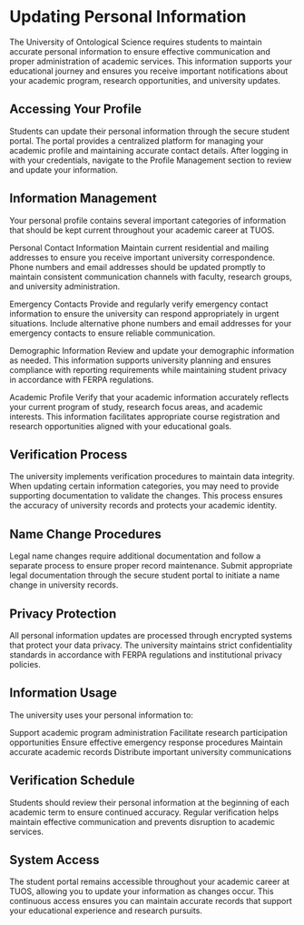 # Updating Personal Information

The University of Ontological Science requires students to maintain accurate personal information to ensure effective communication and proper administration of academic services. This information supports your educational journey and ensures you receive important notifications about your academic program, research opportunities, and university updates.

## Accessing Your Profile

Students can update their personal information through the secure student portal. The portal provides a centralized platform for managing your academic profile and maintaining accurate contact details. After logging in with your credentials, navigate to the Profile Management section to review and update your information.

## Information Management

Your personal profile contains several important categories of information that should be kept current throughout your academic career at TUOS.

Personal Contact Information
Maintain current residential and mailing addresses to ensure you receive important university correspondence. Phone numbers and email addresses should be updated promptly to maintain consistent communication channels with faculty, research groups, and university administration.

Emergency Contacts
Provide and regularly verify emergency contact information to ensure the university can respond appropriately in urgent situations. Include alternative phone numbers and email addresses for your emergency contacts to ensure reliable communication.

Demographic Information
Review and update your demographic information as needed. This information supports university planning and ensures compliance with reporting requirements while maintaining student privacy in accordance with FERPA regulations.

Academic Profile
Verify that your academic information accurately reflects your current program of study, research focus areas, and academic interests. This information facilitates appropriate course registration and research opportunities aligned with your educational goals.

## Verification Process

The university implements verification procedures to maintain data integrity. When updating certain information categories, you may need to provide supporting documentation to validate the changes. This process ensures the accuracy of university records and protects your academic identity.

## Name Change Procedures

Legal name changes require additional documentation and follow a separate process to ensure proper record maintenance. Submit appropriate legal documentation through the secure student portal to initiate a name change in university records.

## Privacy Protection

All personal information updates are processed through encrypted systems that protect your data privacy. The university maintains strict confidentiality standards in accordance with FERPA regulations and institutional privacy policies.

## Information Usage

The university uses your personal information to:

Support academic program administration
Facilitate research participation opportunities
Ensure effective emergency response procedures
Maintain accurate academic records
Distribute important university communications

## Verification Schedule

Students should review their personal information at the beginning of each academic term to ensure continued accuracy. Regular verification helps maintain effective communication and prevents disruption to academic services.

## System Access

The student portal remains accessible throughout your academic career at TUOS, allowing you to update your information as changes occur. This continuous access ensures you can maintain accurate records that support your educational experience and research pursuits.